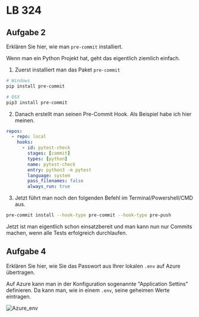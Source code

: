 # LB 324

## Aufgabe 2

Erklären Sie hier, wie man `pre-commit` installiert.

Wenn man ein Python Projekt hat, geht das eigentlich ziemlich einfach.

1. Zuerst installiert man das Paket `pre-commit`

```bash
# Windows
pip install pre-commit

# OSX
pip3 install pre-commit
```

2. Danach erstellt man seinen Pre-Commit Hook. Als Beispiel habe ich hier meinen.

```yaml
repos:
  - repo: local
    hooks:
      - id: pytest-check
        stages: [commit]
        types: [python]
        name: pytest-check
        entry: python3 -m pytest
        language: system
        pass_filenames: false
        always_run: true
```

3. Jetzt führt man noch den folgenden Befehl im Terminal/Powershell/CMD aus.

```bash
pre-commit install --hook-type pre-commit --hook-type pre-push
```

Jetzt ist man eigentlich schon einsatzbereit und man kann nun nur Commits machen, wenn alle Tests erfolgreich durchlaufen.

## Aufgabe 4

Erklären Sie hier, wie Sie das Passwort aus Ihrer lokalen `.env` auf Azure übertragen.

Auf Azure kann man in der Konfiguration sogenannte "Application Settins" definieren. Da kann man, wie in einem `.env`, seine geheimen Werte eintragen.


![Azure_env](https://github.com/TheSolian/GsellLevinLB-324/assets/89124854/1b3c913b-c0d6-4c07-a3d9-8a0d2db8af7b)
